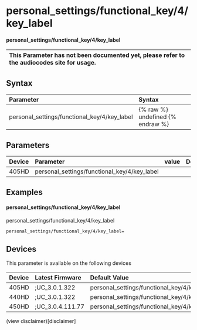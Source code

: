 ﻿---
description: personal_settings/functional_key/4/key_label
search:
    keywords: ['personal_settings','functional_key','4','key_label']
---

# personal_settings/functional_key/4/key_label

#### personal_settings/functional_key/4/key_label


| This Parameter has not been documented yet, please refer to the audiocodes site for usage.  |
| :--- |

## Syntax
| Parameter | Syntax |
| :--- | :--- |
|personal_settings/functional_key/4/key_label | {% raw %} undefined {% endraw %} |

## Parameters
|Device|Parameter|value|Description|
|:---|:---|:---|:---|
| 405HD | personal_settings/functional_key/4/key_label |  |  |

## Examples
#### personal_settings/functional_key/4/key_label

personal_settings/functional_key/4/key_label

```
personal_settings/functional_key/4/key_label=
```

## Devices
This parameter is available on the following devices

| Device | Latest Firmware | Default Value |
|:---|:---|:---|
| 405HD | ;UC_3.0.1.322 | personal_settings/functional_key/4/key_label= 
| 440HD | ;UC_3.0.1.322 | personal_settings/functional_key/4/key_label= 
| 450HD | ;UC_3.0.4.111.77 | personal_settings/functional_key/4/key_label= 

(view disclaimer)[disclaimer]
